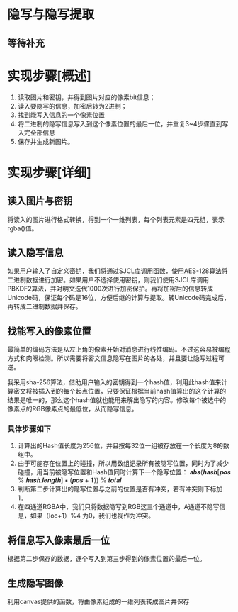 # 隐写与隐写提取

## 等待补充


# 实现步骤[概述]
1. 读取图片和密钥，并得到图片对应的像素bit信息；
2. 读入要隐写的信息，加密后转为2进制；
3. 找到能写入信息的一个像素位置
4. 将二进制的隐写信息写入到这个像素位置的最后一位，并重复3~4步骤直到写入完全部信息
5. 保存并生成新图片。


# 实现步骤[详细]
## 读入图片与密钥
将读入的图片进行格式转换，得到一个一维列表，每个列表元素是四元组，表示rgba()值。
## 读入隐写信息
如果用户输入了自定义密钥，我们将通过SJCL库调用函数，使用AES-128算法将二进制数据进行加密。如果用户不选择使用密钥，则我们使用SJCL库调用PBKDF2算法，并对明文迭代1000次进行加密保护。再将加密后的信息转成Unicode码，保证每个码是16位，方便后继的计算与提取。转Unicode码完成后，再转成二进制数据并保存。
## 找能写入的像素位置
最简单的编码方法是从左上角的像素开始对消息进行线性编码。不过这容易被编程方式和肉眼检测。所以需要将密文信息隐写在图片的各处，并且要让隐写过程可逆。

我采用sha-256算法，借助用户输入的密钥得到一个hash值，利用此hash值来计算密文将被插入到的每个起点位置，只要保证根据当前hash值算出的这个计算的结果是唯一的，那么这个hash值就也能用来解出隐写的内容。修改每个被选中的像素点的RGB像素点的最低位，从而隐写信息。
### 具体步骤如下
1. 计算出的Hash值长度为256位，并且按每32位一组被存放在一个长度为8的数组中。
2. 由于可能存在位置上的碰撞，所以用数组记录所有被隐写位置，同时为了减少碰撞，用当前被隐写位置和Hash值同时计算下一个隐写位置：
𝒂𝒃𝒔(𝒉𝒂𝒔𝒉[𝒑𝒐𝒔 % 𝒉𝒂𝒔𝒉.𝒍𝒆𝒏𝒈𝒕𝒉] ∗ (𝒑𝒐𝒔 + 𝟏)) % 𝒕𝒐𝒕𝒂𝒍
3. 判断第二步计算出的隐写位置与之前的位置是否有冲突，若有冲突则下标加1。
4. 在四通道RGBA中，我们只将数据隐写到RGB这三个通道中，A通道不隐写信息，如果（loc+1）%4 为0，我们也视作为冲突。
## 将信息写入像素最后一位
根据第二步保存的数据，逐个写入到第三步得到的像素位置的最后一位。
## 生成隐写图像
利用canvas提供的函数，将由像素组成的一维列表转成图片并保存
